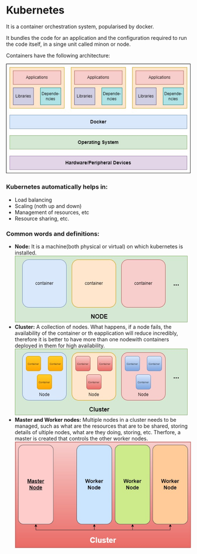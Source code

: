 # Kubernetes

It is a container orchestration system, popularised by docker.

It bundles the code for an application and the configuration required to run the code itself, in a singe unit called minon or node.

Containers have the following architecture:

![Container Architecture](https://github.com/SohhamSeal/Bad-at-networking/blob/main/Kubernetes/images/Containers.jpg)

### Kubernetes automatically helps in:
- Load balancing
- Scaling (noth up and down)
- Management of resources, etc
- Resource sharing, etc.

### Common words and definitions:
- **Node:** It is a machine(both physical or virtual) on which kubernetes is installed.
  ![Node Structure](https://github.com/SohhamSeal/Bad-at-networking/blob/main/Kubernetes/images/node.jpg)
- **Cluster:** A collection of nodes. What happens, if a node fails, the availability of the container or th eapplication will reduce incredibly, therefore it is better to have more than one nodewith containers deployed in them for high availability.
  ![Cluster Structure](https://github.com/SohhamSeal/Bad-at-networking/blob/main/Kubernetes/images/Cluster.jpg)
- **Master and Worker nodes:** Multiple nodes in a cluster needs to be managed, such as what are the resources that are to be shared, storing details of ultiple nodes, what are they doing, storing, etc. Therfore, a master is created that controls the other worker nodes.
  ![Master-Worker Model](https://github.com/SohhamSeal/Bad-at-networking/blob/main/Kubernetes/images/Master-Worker.jpg)
